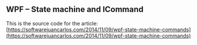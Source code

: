 ## WPF – State machine and ICommand

This is the source code for the article: 
[https://softwarejuancarlos.com/2014/11/09/wpf-state-machine-commands](https://softwarejuancarlos.com/2014/11/09/wpf-state-machine-commands)
